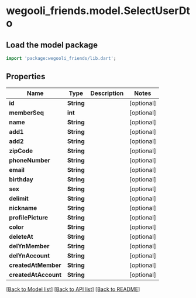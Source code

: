 # wegooli_friends.model.SelectUserDto

## Load the model package

```dart
import 'package:wegooli_friends/lib.dart';
```

## Properties

| Name                 | Type       | Description | Notes      |
| -------------------- | ---------- | ----------- | ---------- |
| **id**               | **String** |             | [optional] |
| **memberSeq**        | **int**    |             | [optional] |
| **name**             | **String** |             | [optional] |
| **add1**             | **String** |             | [optional] |
| **add2**             | **String** |             | [optional] |
| **zipCode**          | **String** |             | [optional] |
| **phoneNumber**      | **String** |             | [optional] |
| **email**            | **String** |             | [optional] |
| **birthday**         | **String** |             | [optional] |
| **sex**              | **String** |             | [optional] |
| **delimit**          | **String** |             | [optional] |
| **nickname**         | **String** |             | [optional] |
| **profilePicture**   | **String** |             | [optional] |
| **color**            | **String** |             | [optional] |
| **deleteAt**         | **String** |             | [optional] |
| **delYnMember**      | **String** |             | [optional] |
| **delYnAccount**     | **String** |             | [optional] |
| **createdAtMember**  | **String** |             | [optional] |
| **createdAtAccount** | **String** |             | [optional] |

[[Back to Model list]](../README.md#documentation-for-models)
[[Back to API list]](../README.md#documentation-for-api-endpoints)
[[Back to README]](../README.md)

